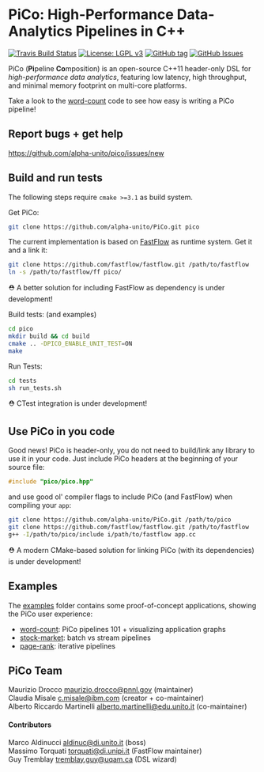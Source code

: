 PiCo: High-Performance Data-Analytics Pipelines in C++
===============
[![Travis Build Status](https://travis-ci.org/alpha-unito/PiCo.svg?branch=master)](https://travis-ci.org/alpha-unito/PiCo)
[![License: LGPL v3](https://img.shields.io/badge/License-LGPL%20v3-blue.svg)](https://www.gnu.org/licenses/lgpl-3.0)
[![GitHub tag](https://img.shields.io/github/tag/alpha-unito/pico.svg)](http://github.com/alpha-unito/pico/releases)
[![GitHub Issues](https://img.shields.io/github/issues/alpha-unito/pico.svg)](http://github.com/alpha-unito/pico/issues)

PiCo (**Pi**peline **Co**mposition) is an open-source C++11 header-only DSL for *high-performance data analytics*, featuring low latency, high throughput,  and minimal memory footprint on multi-core platforms.

Take a look to the [word-count](examples/word-count/pico_wc.cpp) code to see how easy is writing a PiCo pipeline!

## Report bugs + get help
https://github.com/alpha-unito/pico/issues/new

## Build and run tests
The following steps require `cmake >=3.1` as build system.

Get PiCo:
```bash
git clone https://github.com/alpha-unito/PiCo.git pico
```
The current implementation is based on [FastFlow](https://github.com/fastflow/fastflow) as runtime system.
Get it and a link it:
```bash
git clone https://github.com/fastflow/fastflow.git /path/to/fastflow
ln -s /path/to/fastflow/ff pico/
```
:rescue_worker_helmet: A better solution for including FastFlow as dependency is under development!

Build tests: (and examples)
```bash
cd pico
mkdir build && cd build
cmake .. -DPICO_ENABLE_UNIT_TEST=ON
make
```
Run Tests:
```bash
cd tests
sh run_tests.sh
```
:rescue_worker_helmet: CTest integration is under development!

## Use PiCo in you code
Good news! PiCo is header-only, you do not need to build/link any library to use it in your code.
Just include PiCo headers at the beginning of your source file:
```c++
#include "pico/pico.hpp"
```
and use good ol' compiler flags to include PiCo (and FastFlow) when compiling your `app`: 
```bash
git clone https://github.com/alpha-unito/PiCo.git /path/to/pico
git clone https://github.com/fastflow/fastflow.git /path/to/fastflow
g++ -I/path/to/pico/include i/path/to/fastflow app.cc
```
:rescue_worker_helmet: A modern CMake-based solution for linking PiCo (with its dependencies) is under development!

## Examples
The [examples](examples) folder contains some proof-of-concept applications, showing the PiCo user experience:
- [word-count](examples/word-count): PiCo pipelines 101 + visualizing application graphs
- [stock-market](examples/stock-market): batch vs stream pipelines
- [page-rank](examples/page-rank): iterative pipelines


## PiCo Team
Maurizio Drocco <maurizio.drocco@pnnl.gov> (maintainer)  
Claudia Misale <c.misale@ibm.com> (creator + co-maintainer)  
Alberto Riccardo Martinelli <alberto.martinelli@edu.unito.it> (co-maintainer)

#### Contributors
Marco Aldinucci <aldinuc@di.unito.it> (boss)  
Massimo Torquati <torquati@di.unipi.it> (FastFlow maintainer)  
Guy Tremblay <tremblay.guy@uqam.ca> (DSL wizard)
